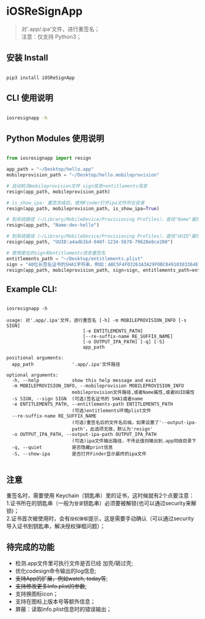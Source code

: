 # iOSReSignApp

> 对'.app/.ipa'文件，进行重签名；  
> 注意：仅支持 Python3；

## 安装 Install

```

pip3 install iOSReSignApp

```

## CLI 使用说明

```bash

iosresignapp -h 

```

## Python Modules 使用说明

```python

from iosresignapp import resign

app_path = "~/Desktop/hello.app"
mobileprovision_path = "~/Desktop/hello.mobileprovision"

# 自动检测mobileprovision文件 sign信息+entitlements信息
resign(app_path, mobileprovision_path)

# is_show_ipa: 重签完成后，使用Finder打开ipa文件所在目录
resign(app_path, mobileprovision_path, is_show_ipa=True)

# 到系统路径（~/Library/MobileDevice/Provisioning Profiles），查找"Name"属性为"dev-hello"的最新的mobileprovision文件
resign(app_path, "Name:dev-hello")

# 到系统路径（~/Library/MobileDevice/Provisioning Profiles），查找"UUID"属性为"a4adb1bd-948f-1234-5678-79628e8ce280"的最新的mobileprovision文件
resign(app_path, "UUID:a4adb1bd-948f-1234-5678-79628e8ce280")

# 使用是在的sign和entitlements信息重签名
entitlements_path = "~/Desktop/entitlements.plist"
sign = "40位长签名证书的SHA1字符串，例如：ABC5F4F03263A3A29F0BC84910303364E0123456"
resign(app_path, mobileprovision_path, sign=sign, entitlements_path=entitlements_path)


```

## Example CLI:

```shell

iosresignapp -h 

usage: 对'.app/.ipa'文件，进行重签名 [-h] -m MOBILEPROVISION_INFO [-s SIGN]
                            [-e ENTITLEMENTS_PATH]
                            [--re-suffix-name RE_SUFFIX_NAME]
                            [-o OUTPUT_IPA_PATH] [-q] [-S]
                            app_path

positional arguments:
  app_path              '.app/.ipa'文件路径

optional arguments:
  -h, --help            show this help message and exit
  -m MOBILEPROVISION_INFO, --mobileprovision MOBILEPROVISION_INFO
                        mobileprovision文件路径,或者Name属性,或者UUID属性
  -s SIGN, --sign SIGN  (可选)签名证书的 SHA1或者name
  -e ENTITLEMENTS_PATH, --entitlements-path ENTITLEMENTS_PATH
                        (可选)entitlements环境plist文件
  --re-suffix-name RE_SUFFIX_NAME
                        (可选)重签名后的文件名后缀，如果设置了'--output-ipa-
                        path'，此选项无效，默认为'resign'
  -o OUTPUT_IPA_PATH, --output-ipa-path OUTPUT_IPA_PATH
                        (可选)ipa文件输出路径，不传此值则输出到.app同级目录下
  -q, --quiet           是否隐藏print信息
  -S, --show-ipa        是否打开Finder显示最终的ipa文件


```

## 注意

重签名时，需要使用 Keychain（钥匙串）里的证书，这时候就有2个点要注意：  
1.证书所在的钥匙串（一般为`登录`钥匙串）必须要被解锁(也可以通过security来解锁)；  
2.证书首次被使用时，会有`授权弹框`提示，这是需要手动确认（可以通过security导入证书到钥匙串，解决授权弹框问题）；  


## 待完成的功能

* 检测.app文件里可执行文件是否已经 加壳/砸过壳;
* 优化codesign命令输出的log信息;
* ~~支持App的扩展，例如watch, today等~~;
* ~~支持修改更多Info.plist的参数~~;
* 支持换图标icon；
* 支持在图标上版本号等额外信息；
* 屏蔽：读取info.plist信息时的错误输出；
